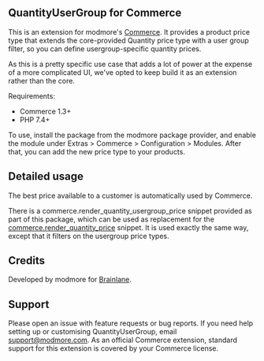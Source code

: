 QuantityUserGroup for Commerce
------------------------

This is an extension for modmore's [Commerce](https://modmore.com/commerce/). It provides a product price type that extends the core-provided Quantity price type with a user group filter, so you can define usergroup-specific quantity prices.


As this is a pretty specific use case that adds a lot of power at the expense of a more complicated UI, we've opted to keep build it as an extension rather than the core.

Requirements:

- Commerce 1.3+
- PHP 7.4+

To use, install the package from the modmore package provider, and enable the module under Extras > Commerce > Configuration > Modules. After that, you can add the new price type to your products.

## Detailed usage

The best price available to a customer is automatically used by Commerce.

There is a commerce.render_quantity_usergroup_price snippet provided as part of this package, which can be used as replacement for the [commerce.render_quantity_price](https://docs.modmore.com/en/Commerce/v1/Snippets/render_quantity_price.html) snippet. It is used exactly the same way, except that it filters on the usergroup price types.

## Credits

Developed by modmore for [Brainlane](https://www.brainlane.com/).

## Support

Please open an issue with feature requests or bug reports. If you need help setting up or customising QuantityUserGroup, email support@modmore.com. As an official Commerce extension, standard support for this extension is covered by your Commerce license.
